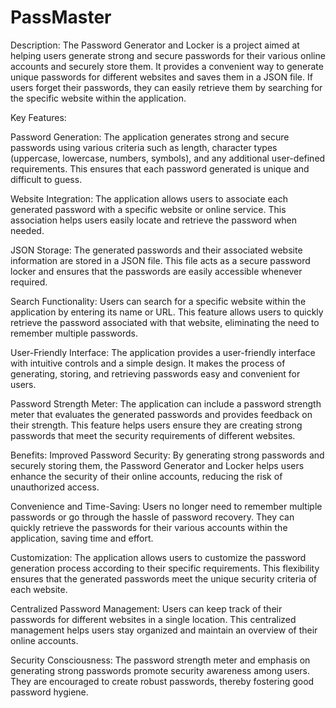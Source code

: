 # PassMaster
Description:
The Password Generator and Locker is a project aimed at helping users generate strong and secure passwords for their various online accounts and securely store them. It provides a convenient way to generate unique passwords for different websites and saves them in a JSON file. If users forget their passwords, they can easily retrieve them by searching for the specific website within the application.

Key Features:

Password Generation: 
The application generates strong and secure passwords using various criteria such as length, character types (uppercase, lowercase, numbers, symbols), and any additional user-defined requirements. This ensures that each password generated is unique and difficult to guess.

Website Integration: 
The application allows users to associate each generated password with a specific website or online service. This association helps users easily locate and retrieve the password when needed.

JSON Storage: 
The generated passwords and their associated website information are stored in a JSON file. This file acts as a secure password locker and ensures that the passwords are easily accessible whenever required.

Search Functionality: 
Users can search for a specific website within the application by entering its name or URL. This feature allows users to quickly retrieve the password associated with that website, eliminating the need to remember multiple passwords.

User-Friendly Interface: 
The application provides a user-friendly interface with intuitive controls and a simple design. It makes the process of generating, storing, and retrieving passwords easy and convenient for users.

Password Strength Meter: 
The application can include a password strength meter that evaluates the generated passwords and provides feedback on their strength. This feature helps users ensure they are creating strong passwords that meet the security requirements of different websites.

Benefits:
Improved Password Security: 
By generating strong passwords and securely storing them, the Password Generator and Locker helps users enhance the security of their online accounts, reducing the risk of unauthorized access.

Convenience and Time-Saving: 
Users no longer need to remember multiple passwords or go through the hassle of password recovery. They can quickly retrieve the passwords for their various accounts within the application, saving time and effort.

Customization: 
The application allows users to customize the password generation process according to their specific requirements. This flexibility ensures that the generated passwords meet the unique security criteria of each website.

Centralized Password Management:
 Users can keep track of their passwords for different websites in a single location. This centralized management helps users stay organized and maintain an overview of their online accounts.

Security Consciousness:
 The password strength meter and emphasis on generating strong passwords promote security awareness among users. They are encouraged to create robust passwords, thereby fostering good password hygiene.
